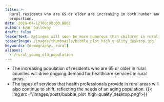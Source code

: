```yaml
---
title: >-
  Rural residents who are 65 or older are increasing in both number and
  proportion.
date: 2018-04-12T00:00:00.000Z
author: Evan Galloway
draft: false
teaserText: Retirees will soon be more numerous than children in rural North Carolina.
teaserImage: /images/thumbnails/bubble_plot_high_quality_desktop.jpg
keywords: [demography, rural]
aliases:
  - /rural_young_old_population
---
```



- The increasing population of residents who are 65 or older in rural counties will drive ongoing demand for healthcare services in rural areas.
- The types of services that health professionals provide in rural areas will also continue to shift, reflecting the needs of an aging population.
{{< img  src="/images/posts/bubble_plot_high_quality_desktop.png">}}
